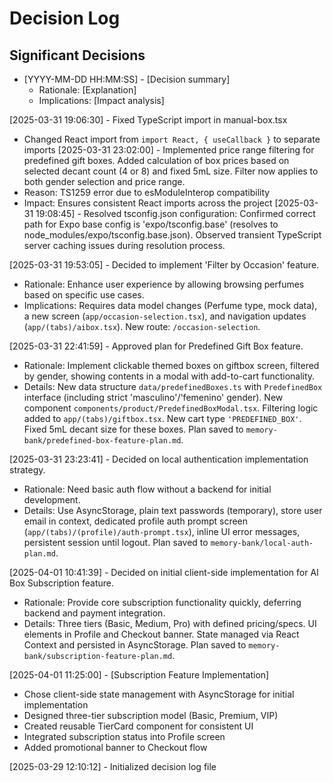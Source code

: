 # Decision Log

## Significant Decisions
- [YYYY-MM-DD HH:MM:SS] - [Decision summary]
  - Rationale: [Explanation]
  - Implications: [Impact analysis]

[2025-03-31 19:06:30] - Fixed TypeScript import in manual-box.tsx
- Changed React import from `import React, { useCallback }` to separate imports
[2025-03-31 23:02:00] - Implemented price range filtering for predefined gift boxes. Added calculation of box prices based on selected decant count (4 or 8) and fixed 5mL size. Filter now applies to both gender selection and price range.
- Reason: TS1259 error due to esModuleInterop compatibility
- Impact: Ensures consistent React imports across the project
[2025-03-31 19:08:45] - Resolved tsconfig.json configuration: Confirmed correct path for Expo base config is 'expo/tsconfig.base' (resolves to node_modules/expo/tsconfig.base.json). Observed transient TypeScript server caching issues during resolution process.

[2025-03-31 19:53:05] - Decided to implement 'Filter by Occasion' feature.
  - Rationale: Enhance user experience by allowing browsing perfumes based on specific use cases.
  - Implications: Requires data model changes (Perfume type, mock data), a new screen (`app/occasion-selection.tsx`), and navigation updates (`app/(tabs)/aibox.tsx`). New route: `/occasion-selection`.

[2025-03-31 22:41:59] - Approved plan for Predefined Gift Box feature.
  - Rationale: Implement clickable themed boxes on giftbox screen, filtered by gender, showing contents in a modal with add-to-cart functionality.
  - Details: New data structure `data/predefinedBoxes.ts` with `PredefinedBox` interface (including strict 'masculino'/'femenino' gender). New component `components/product/PredefinedBoxModal.tsx`. Filtering logic added to `app/(tabs)/giftbox.tsx`. New cart type `'PREDEFINED_BOX'`. Fixed 5mL decant size for these boxes. Plan saved to `memory-bank/predefined-box-feature-plan.md`.


[2025-03-31 23:23:41] - Decided on local authentication implementation strategy.
  - Rationale: Need basic auth flow without a backend for initial development.
  - Details: Use AsyncStorage, plain text passwords (temporary), store user email in context, dedicated profile auth prompt screen (`app/(tabs)/(profile)/auth-prompt.tsx`), inline UI error messages, persistent session until logout. Plan saved to `memory-bank/local-auth-plan.md`.


[2025-04-01 10:41:39] - Decided on initial client-side implementation for AI Box Subscription feature.
  - Rationale: Provide core subscription functionality quickly, deferring backend and payment integration.
  - Details: Three tiers (Basic, Medium, Pro) with defined pricing/specs. UI elements in Profile and Checkout banner. State managed via React Context and persisted in AsyncStorage. Plan saved to `memory-bank/subscription-feature-plan.md`.

[2025-04-01 11:25:00] - [Subscription Feature Implementation]
- Chose client-side state management with AsyncStorage for initial implementation
- Designed three-tier subscription model (Basic, Premium, VIP)
- Created reusable TierCard component for consistent UI
- Integrated subscription status into Profile screen
- Added promotional banner to Checkout flow

[2025-03-29 12:10:12] - Initialized decision log file